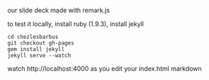 our slide deck made with remark.js

to test it locally, install ruby (1.9.3), install jekyll

    cd chezlesbarbus
    git checkout gh-pages
	gem install jekyll
	jekyll serve --watch
	
watch http://localhost:4000 as you edit your index.html markdown


	